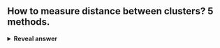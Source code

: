 ## How to measure distance between clusters? 5 methods.
<details>
<summary><b>Reveal answer</b></summary>
Simple linkage - use two closest members (may make long clusters of short links)<br><br>Complete linkage - use the largest distance between members (tends to break large clusters into 2 or more)<br><br>Average linkage: take the average distance (a lot of comparisons!)<br><br>Centroid linkage: use the centroid distance between the clusters (biased toward spherical clusters)<br><br>Ward's method: join clusters only if it reduces the total distance from the centroids<br><img src="../../../../../media/paste-aadcb7a4d15955df0a9c4f7dde43f7557d820b77.jpg">
</details>
